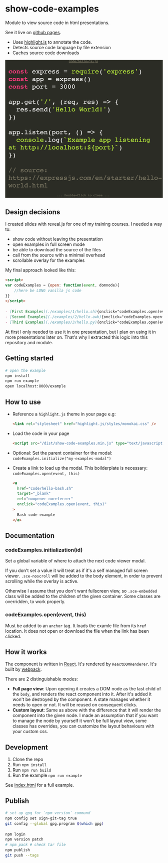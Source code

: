 # show-code-examples

Module to view source code in html presentations.

See it live on [github pages](https://budavariam.github.io/show-code-examples).

- Uses [highlight.js](https://www.npmjs.com/package/highlight.js) to annotate the code.
- Detects source code language by file extension
- Caches source code downloads

![Monokai theme with example js code](./docs/images/example.png)

## Design decisions

I created slides with reveal.js for one of my training courses.
I needed a way to:

- show code without leaving the presentation
- open examples in full screen mode
- be able to download the source of the files
- call from the source with a minimal overhead
- scrollable overlay for the examples

My final approach looked like this:

```md
<script>
var codeExamples = {open: function(event, domnode){
    //here be LONG vanilla js code
}}
</script>

- [First Examples](./examples/1/hello.sh){onclick="codeExamples.open(event, this)"} {.examples}
- [Second Examples](./examples/2/hello.awk){onclick="codeExamples.open(event, this)"} {.examples}
- [Third Examples](./examples/3/hello.py){onclick="codeExamples.open(event, this)"} {.examples}
```

At first I only needed to use it in one presentation, but I plan on using it in more presentations later on.
That's why I extracted this logic into this repository and module.

## Getting started

```bash
# open the example
npm install
npm run example
open localhost:8080/example
```

## How to use

- Reference a `highlight.js` theme in your page e.g:

  ```html
  <link rel="stylesheet" href="highlight.js/styles/monokai.css" />
  ```

- Load the code in your page

  ```html
  <script src="/dist/show-code-examples.min.js" type="text/javascript"></script>
  ```

- Optional: Set the parent container for the modal: `codeExamples.initialize("my-examples-modal")`
- Create a link to load up the modal. This boilderplate is necessary: `codeExamples.open(event, this)`

  ```html
  <a
    href="code/hello-bash.sh"
    target="_blank"
    rel="noopener noreferrer"
    onclick="codeExamples.open(event, this)"
  >
    Bash code example
  </a>
  ```

## Documentation

### codeExamples.initialization(id)

Set a global variable of where to attach the next code viewer modal.

If you don't set a value it will treat as if it's a self managed full screen viewer.
`.sce-noscroll` will be added to the body element, in order to prevent scrolling while the overlay is active.

Otherwise I assume that you don't want fullscreen view, so `.sce-embedded` class will be
added to the children of the given container. Some classes are overridden, to work properly.

### codeExamples.open(event, this)

Must be added to an `anchor` tag. It loads the examle file from its `href` location.
It does not open or download the file when the link has been clicked.

## How it works

The component is written in [React](https://reactjs.org/).
It's rendered by `ReactDOMRenderer`.
It's built by [webpack](https://webpack.js.org/).

There are 2 distinguishable modes:

- **Full page view**: Upon opening it creates a DOM node as the last child of the `body`, and renders the react component into it.
  After it's added it won't be destroyed by the component. A state manages whether it needs to open or not.
  It will be reused on consequent clicks.
- **Custom layout**: Same as above with the difference that it will render the component into the given node.
  I made an assumption that if you want to manage the node by yourself it won't be full layout view, some classes has overrides,
  you can customize the layout behaviours with your custom css.

## Development

1. Clone the repo
1. Run `npm install`
1. Run `npm run build`
1. Run the example `npm run example`

See [index.html](/docs/index.html) for a full example.

## Publish

```bash
# set up gpg for `npm version` command
npm config set sign-git-tag true
git config --global gpg.program $(which gpg)

npm login
npm version patch
# npm pack # check tar file
npm publish
git push --tags
```
